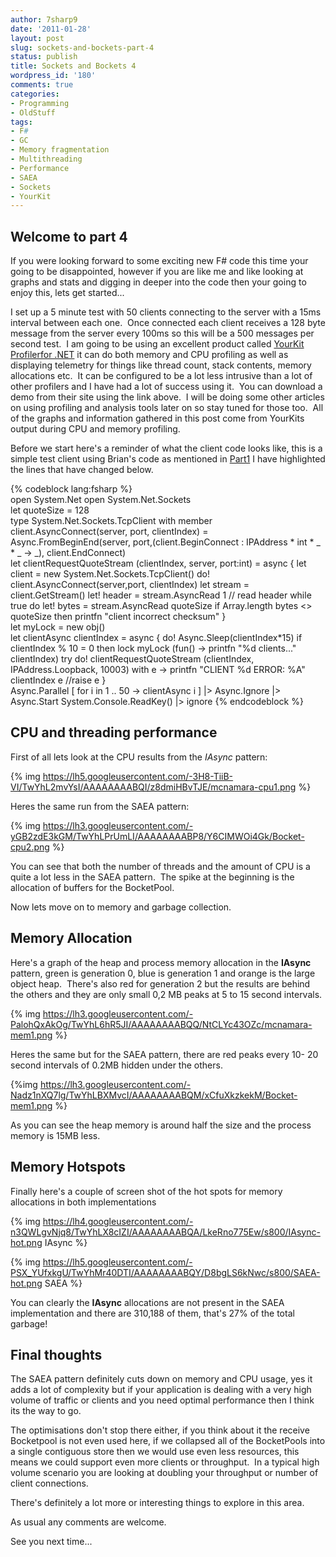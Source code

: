 ```yaml
---
author: 7sharp9
date: '2011-01-28'
layout: post
slug: sockets-and-bockets-part-4
status: publish
title: Sockets and Bockets 4
wordpress_id: '180'
comments: true
categories:
- Programming
- OldStuff
tags:
- F#
- GC
- Memory fragmentation
- Multithreading
- Performance
- SAEA
- Sockets
- YourKit
---
```


## Welcome to part 4

If you were looking forward to some exciting new F# code this time your going
to be disappointed, however if you are like me and like looking at graphs and
stats and digging in deeper into the code then your going to enjoy this, lets
get started...<!-- more -->

I set up a 5 minute test with 50 clients connecting to the server with a 15ms
interval between each one.  Once connected each client receives a 128 byte
message from the server every 100ms so this will be a 500 messages per second
test.  I am going to be using an excellent product called [YourKit Profilerfor .NET](http://bit.ly/e4ToaO ) it can do both memory and CPU profiling as
well as displaying telemetry for things like thread count, stack contents,
memory allocations etc.  It can be configured to be a lot less intrusive than
a lot of other profilers and I have had a lot of success using it.  You can
download a demo from their site using the link above.  I will be doing some
other articles on using profiling and analysis tools later on so stay tuned
for those too.  All of the graphs and information gathered in this post come
from YourKits output during CPU and memory profiling.

Before we start here's a reminder of what the client code looks like, this is
a simple test client using Brian's code as mentioned in
[Part1](http://7sharpnine.com/posts/sockets-and-bockets-1/) I have highlighted the lines that
have changed below.

{% codeblock lang:fsharp %}    
    open System.Net
    open System.Net.Sockets  
    let quoteSize = 128  
    type System.Net.Sockets.TcpClient with
      member client.AsyncConnect(server, port, clientIndex) =
        Async.FromBeginEnd(server, port,(client.BeginConnect : IPAddress * int * _ * _ -> _), client.EndConnect)  
    let clientRequestQuoteStream (clientIndex, server, port:int) =
      async {
        let client = new System.Net.Sockets.TcpClient()
        do!  client.AsyncConnect(server,port, clientIndex)
        let stream = client.GetStream()
        let! header = stream.AsyncRead 1 // read header
        while true do
          let! bytes = stream.AsyncRead quoteSize
          if Array.length bytes <> quoteSize then
            printfn "client incorrect checksum"
      }  
    let myLock = new obj()  
    let clientAsync clientIndex =
      async {
        do! Async.Sleep(clientIndex*15)
        if clientIndex % 10 = 0 then
          lock myLock (fun() -> printfn "%d clients..." clientIndex)
        try
          do! clientRequestQuoteStream (clientIndex, IPAddress.Loopback, 10003)
        with e ->
          printfn "CLIENT %d ERROR: %A" clientIndex e
          //raise e
      }  
    Async.Parallel [ for i in 1 .. 50 -> clientAsync i ]
      |> Async.Ignore
      |> Async.Start
    System.Console.ReadKey() |> ignore
{% endcodeblock %}

## CPU and threading performance

First of all lets look at the CPU results from the _IAsync_ pattern:

{% img https://lh5.googleusercontent.com/-3H8-TiiB-VI/TwYhL2mvYsI/AAAAAAAABQI/z8dmiHBvTJE/mcnamara-cpu1.png %}

Heres the same run from the SAEA pattern:

{% img https://lh3.googleusercontent.com/-yGB2zdE3kGM/TwYhLPrUmLI/AAAAAAAABP8/Y6CIMWOi4Gk/Bocket-cpu2.png %}

You can see that both the number of threads and the amount of CPU is a quite a
lot less in the SAEA pattern.  The spike at the beginning is the allocation of
buffers for the BocketPool.

Now lets move on to memory and garbage collection.

## Memory Allocation

Here's a graph of the heap and process memory allocation in the **IAsync**
pattern, green is generation 0, blue is generation 1 and orange is the large
object heap.  There's also red for generation 2 but the results are behind the
others and they are only small 0,2 MB peaks at 5 to 15 second intervals.

{% img https://lh3.googleusercontent.com/-PalohQxAkOg/TwYhL6hR5JI/AAAAAAAABQQ/NtCLYc43OZc/mcnamara-mem1.png %}

Heres the same but for the SAEA pattern, there are red peaks every 10- 20
second intervals of 0.2MB hidden under the others.

{%img https://lh3.googleusercontent.com/-Nadz1nXQ7lg/TwYhLBXMvcI/AAAAAAAABQM/xCfuXkzkekM/Bocket-mem1.png %}

As you can see the heap memory is around half the size and the process memory is 15MB less.

## Memory Hotspots

Finally here's a couple of screen shot of the hot spots for memory allocations
in both implementations

{% img https://lh4.googleusercontent.com/-n3QWLgvNjq8/TwYhLX8cIZI/AAAAAAAABQA/LkeRno775Ew/s800/IAsync-hot.png IAsync %}

{% img https://lh5.googleusercontent.com/-PSX_YUfxkgU/TwYhMr40DTI/AAAAAAAABQY/D8bgLS6kNwc/s800/SAEA-hot.png SAEA %}

You can clearly the **IAsync** allocations are not present in the SAEA
implementation and there are 310,188 of them, that's 27% of the total garbage!

## Final thoughts

The SAEA pattern definitely cuts down on memory and CPU usage, yes it adds a
lot of complexity but if your application is dealing with a very high volume
of traffic or clients and you need optimal performance then I think its the
way to go.

The optimisations don't stop there either, if you think about it the receive
Bocketpool is not even used here, if we collapsed all of the BocketPools into
a single contiguous store then we would use even less resources, this means we
could support even more clients or throughput.  In a typical high volume
scenario you are looking at doubling your throughput or number of client
connections.

There's definitely a lot more or interesting things to explore in this area.

As usual any comments are welcome.

See you next time...